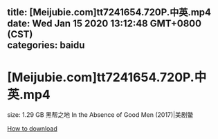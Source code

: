 
title: [Meijubie.com]tt7241654.720P.中英.mp4
date: Wed Jan 15 2020 13:12:48 GMT+0800 (CST)    
categories: baidu
---

# [Meijubie.com]tt7241654.720P.中英.mp4
size: 1.29 GB
 黑帮之地 In the Absence of Good Men (2017)|美剧鳖
 

[How to download](https://bpcam.bemobtrk.com/go/2ceec3aa-1ca2-46d6-b9ff-aaa5c184517c?jno=328)